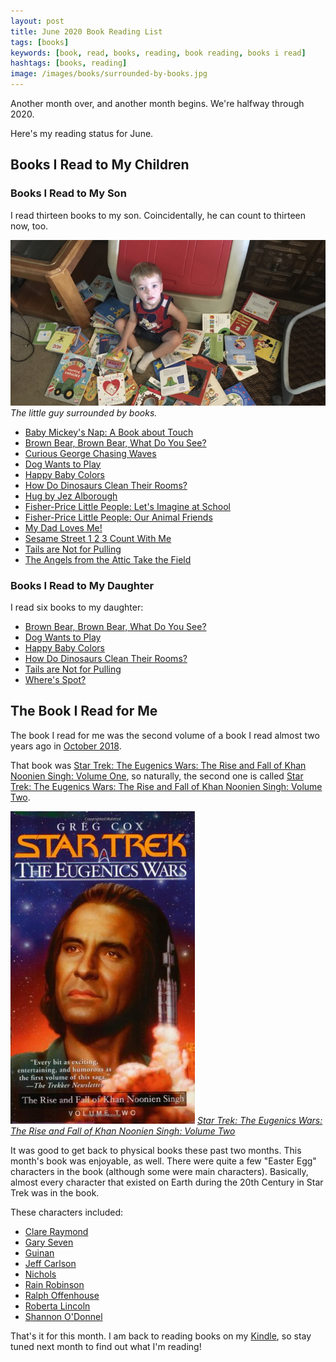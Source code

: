 ```yaml
---
layout: post
title: June 2020 Book Reading List
tags: [books]
keywords: [book, read, books, reading, book reading, books i read]
hashtags: [books, reading]
image: /images/books/surrounded-by-books.jpg
---
```


Another month over, and another month begins. We're halfway through 2020.

Here's my reading status for June.

## Books I Read to My Children

### Books I Read to My Son

I read thirteen books to my son. Coincidentally, he can count to thirteen now, too.

![The little guy surrounded by books.](/images/books/surrounded-by-books.jpg)
*The little guy surrounded by books.*

* [Baby Mickey's Nap: A Book about Touch](https://affiliates.abebooks.com/c/2462910/77416/2029?u=https://www.abebooks.com/products/isbn/9780717266050/30651721927)
* [Brown Bear, Brown Bear, What Do You See?](https://affiliates.abebooks.com/c/2462910/77416/2029?u=https://www.abebooks.com/products/isbn/9780805002010/30669713207)
* [Curious George Chasing Waves](https://affiliates.abebooks.com/c/2462910/77416/2029?u=https://www.abebooks.com/products/isbn/9780544240049/30327597400)
* [Dog Wants to Play](https://affiliates.abebooks.com/c/2462910/77416/2029?u=https://www.abebooks.com/products/isbn/9780670016334/30380744518)
* [Happy Baby Colors](https://affiliates.abebooks.com/c/2462910/77416/2029?u=https://www.abebooks.com/products/isbn/9780312490478/30652395544)
* [How Do Dinosaurs Clean Their Rooms?](https://affiliates.abebooks.com/c/2462910/77416/2029?u=https://www.abebooks.com/products/isbn/9780439649506/30665491658)
* [Hug by Jez Alborough](https://affiliates.abebooks.com/c/2462910/77416/2029?u=https://www.abebooks.com/products/isbn/9780763645106/30651719329)
* [Fisher-Price Little People: Let's Imagine at School](https://affiliates.abebooks.com/c/2462910/77416/2029?u=https://www.abebooks.com/products/isbn/9780794434670/30645041872)
* [Fisher-Price Little People: Our Animal Friends](https://affiliates.abebooks.com/c/2462910/77416/2029?u=https://www.abebooks.com/products/isbn/9780794418786/30665586366)
* [My Dad Loves Me!](https://affiliates.abebooks.com/c/2462910/77416/2029?u=https://www.abebooks.com/products/isbn/9781934082843/30498523639)
* [Sesame Street 1 2 3 Count With Me](https://affiliates.abebooks.com/c/2462910/77416/2029?u=https://www.abebooks.com/products/isbn/9780375832277/30575413014)
* [Tails are Not for Pulling](https://affiliates.abebooks.com/c/2462910/77416/2029?u=https://www.abebooks.com/products/isbn/9781575421803/30655916919)
* [The Angels from the Attic Take the Field](https://www.amazon.com/Angels-Attic-Mark-Marderosian/dp/B074HJQ35L?tag=hendrixjoseph-20)

### Books I Read to My Daughter

I read six books to my daughter:

* [Brown Bear, Brown Bear, What Do You See?](https://affiliates.abebooks.com/c/2462910/77416/2029?u=https://www.abebooks.com/products/isbn/9780805002010/30669713207)
* [Dog Wants to Play](https://affiliates.abebooks.com/c/2462910/77416/2029?u=https://www.abebooks.com/products/isbn/9780670016334/30380744518)
* [Happy Baby Colors](https://affiliates.abebooks.com/c/2462910/77416/2029?u=https://www.abebooks.com/products/isbn/9780312490478/30652395544)
* [How Do Dinosaurs Clean Their Rooms?](https://affiliates.abebooks.com/c/2462910/77416/2029?u=https://www.abebooks.com/products/isbn/9780439649506/30665491658)
* [Tails are Not for Pulling](https://affiliates.abebooks.com/c/2462910/77416/2029?u=https://www.abebooks.com/products/isbn/9781575421803/30655916919)
* [Where's Spot?](https://affiliates.abebooks.com/c/2462910/77416/2029?u=https://www.abebooks.com/products/isbn/9780140507409/30663130107)

## The Book I Read for Me

The book I read for me was the second volume of a book I read almost two years ago in [October 2018](https://www.joehxblog.com/october-2018-book-reading-list/).

That book was [Star Trek: The Eugenics Wars: The Rise and Fall of Khan Noonien Singh: Volume One](https://affiliates.abebooks.com/c/2462910/77416/2029?u=https://www.abebooks.com/products/isbn/9780743406420/30193774623), so naturally, the second one is called [Star Trek: The Eugenics Wars: The Rise and Fall of Khan Noonien Singh: Volume Two](https://affiliates.abebooks.com/c/2462910/77416/2029?u=https://www.abebooks.com/products/isbn/9780743406444).

![Star Trek: The Eugenics Wars: The Rise and Fall of Khan Noonien Singh: Volume 2](/images/books/star-trek-the-eugenics-war-volume-two.jpg)
*[Star Trek: The Eugenics Wars: The Rise and Fall of Khan Noonien Singh: Volume Two](https://affiliates.abebooks.com/c/2462910/77416/2029?u=https://www.abebooks.com/products/isbn/9780743406444)*

It was good to get back to physical books these past two months. This month's book was enjoyable, as well. There were quite a few "Easter Egg" characters in the book (although some were main characters). Basically, almost every character that existed on Earth during the 20th Century in Star Trek was in the book.

These characters included:

* [Clare Raymond](https://memory-alpha.fandom.com/wiki/Clare_Raymond)
* [Gary Seven](https://memory-alpha.fandom.com/wiki/Gary_Seven)
* [Guinan](https://memory-alpha.fandom.com/wiki/Guinan)
* [Jeff Carlson](https://memory-alpha.fandom.com/wiki/Jeff_Carlson)
* [Nichols](https://memory-alpha.fandom.com/wiki/Nichols)
* [Rain Robinson](https://memory-alpha.fandom.com/wiki/Rain_Robinson)
* [Ralph Offenhouse](https://memory-alpha.fandom.com/wiki/Ralph_Offenhouse)
* [Roberta Lincoln](https://memory-alpha.fandom.com/wiki/Roberta_Lincoln)
* [Shannon O'Donnel](https://memory-alpha.fandom.com/wiki/Shannon_O%27Donnel)

That's it for this month. I am back to reading books on my [Kindle](https://amzn.to/2Z4ryKq), so stay tuned next month to find out what I'm reading!